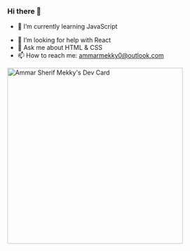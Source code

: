 ### Hi there 👋

<!--
**Ammar-Sherif-Mohammed-Mekky/Ammar-Sherif-Mohammed-Mekky** is a ✨ _special_ ✨ repository because its `README.md` (this file) appears on your GitHub profile.

Here are some ideas to get you started: -->                             


<!-- - 🔭 I’m currently working on ... -->
- 🌱 I’m currently learning JavaScript
<!-- - 👯 I’m looking to collaborate on ... -->
- 🤔 I’m looking for help with React
- 💬 Ask me about HTML & CSS
- 📫 How to reach me: ammarmekky0@outlook.com
<!-- - 😄 Pronouns: ... -->
<!-- - ⚡ Fun fact: ... -->



<a href="https://app.daily.dev/AmmarSherif"><img src="https://api.daily.dev/devcards/dd66892f9ee04da8bf0ab7b05bab1e36.png?r=wzf" width="400" alt="Ammar Sherif Mekky's Dev Card"/></a>
